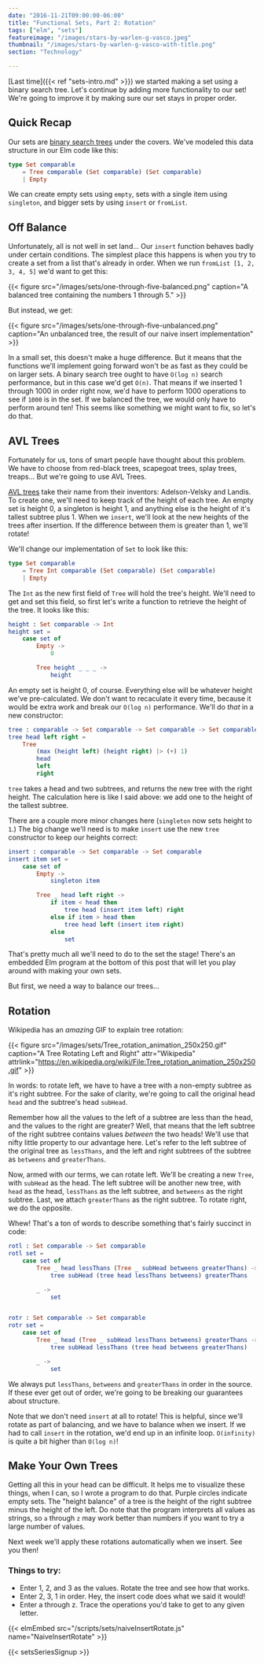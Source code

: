 ```yaml
---
date: "2016-11-21T09:00:00-06:00"
title: "Functional Sets, Part 2: Rotation"
tags: ["elm", "sets"]
featureimage: "/images/stars-by-warlen-g-vasco.jpeg"
thumbnail: "/images/stars-by-warlen-g-vasco-with-title.png"
section: "Technology"

---
```


[Last time]({{< ref "sets-intro.md" >}}) we started making a set using a binary search tree.
Let's continue by adding more functionality to our set!
We're going to improve it by making sure our set stays in proper order.

<!--more-->

## Quick Recap

Our sets are [binary search trees](https://en.wikipedia.org/wiki/Binary_search_tree) under the covers.
We've modeled this data structure in our Elm code like this:

```elm
type Set comparable
    = Tree comparable (Set comparable) (Set comparable)
    | Empty
```

We can create empty sets using `empty`, sets with a single item using `singleton`, and bigger sets by using `insert` or `fromList`.

## Off Balance

Unfortunately, all is not well in set land&hellip;
Our `insert` function behaves badly under certain conditions.
The simplest place this happens is when you try to create a set from a list that's already in order.
When we run `fromList [1, 2, 3, 4, 5]` we'd want to get this:

{{< figure src="/images/sets/one-through-five-balanced.png"
           caption="A balanced tree containing the numbers 1 through 5." >}}

But instead, we get:

{{< figure src="/images/sets/one-through-five-unbalanced.png"
           caption="An unbalanced tree, the result of our naive insert implementation" >}}

In a small set, this doesn't make a huge difference.
But it means that the functions we'll implement going forward won't be as fast as they could be on larger sets.
A binary search tree ought to have `O(log n)` search performance, but in this case we'd get `O(n)`.
That means if we inserted 1 through 1000 in order right now, we'd have to perform 1000 operations to see if `1000` is in the set.
If we balanced the tree, we would only have to perform around ten!
This seems like something we might want to fix, so let's do that.

## AVL Trees

Fortunately for us, tons of smart people have thought about this problem.
We have to choose from red-black trees, scapegoat trees, splay trees, treaps&hellip;
But we're going to use AVL Trees.

[AVL trees](https://en.wikipedia.org/wiki/AVL_tree) take their name from their inventors: Adelson-Velsky and Landis.
To create one, we'll need to keep track of the height of each tree.
An empty set is height 0, a singleton is height 1, and anything else is the height of it's tallest subtree plus 1.
When we `insert`, we'll look at the new heights of the trees after insertion.
If the difference between them is greater than 1, we'll rotate!

We'll change our implementation of `Set` to look like this:

```elm
type Set comparable
    = Tree Int comparable (Set comparable) (Set comparable)
    | Empty
```

The `Int` as the new first field of `Tree` will hold the tree's height.
We'll need to get and set this field, so first let's write a function to retrieve the height of the tree.
It looks like this:

```elm
height : Set comparable -> Int
height set =
    case set of
        Empty ->
            0

        Tree height _ _ _ ->
            height
```

An empty set is height 0, of course.
Everything else will be whatever height we've pre-calculated.
We don't want to recaculate it every time, because it would be extra work and break our `O(log n)` performance.
We'll do *that* in a new constructor:

```elm
tree : comparable -> Set comparable -> Set comparable -> Set comparable
tree head left right =
    Tree
        (max (height left) (height right) |> (+) 1)
        head
        left
        right
```

`tree` takes a head and two subtrees, and returns the new tree with the right height.
The calculation here is like I said above: we add one to the height of the tallest subtree.

There are a couple more minor changes here (`singleton` now sets height to `1`.)
The big change we'll need is to make `insert` use the new `tree` constructor to keep our heights correct:

```elm
insert : comparable -> Set comparable -> Set comparable
insert item set =
    case set of
        Empty ->
            singleton item

        Tree _ head left right ->
            if item < head then
                tree head (insert item left) right
            else if item > head then
                tree head left (insert item right)
            else
                set
```

That's pretty much all we'll need to do to the set the stage!
There's an embedded Elm program at the bottom of this post that will let you play around with making your own sets.

But first, we need a way to balance our trees&hellip;

## Rotation

Wikipedia has an *amazing* GIF to explain tree rotation:

{{< figure src="/images/sets/Tree_rotation_animation_250x250.gif"
           caption="A Tree Rotating Left and Right"
           attr="Wikipedia"
           attrlink="https://en.wikipedia.org/wiki/File:Tree_rotation_animation_250x250.gif" >}}

In words: to rotate left, we have to have a tree with a non-empty subtree as it's right subtree.
For the sake of clarity, we're going to call the original head `head` and the subtree's head `subHead`.

Remember how all the values to the left of a subtree are less than the head, and the values to the right are greater?
Well, that means that the left subtree of the right subtree contains values *between* the two heads!
We'll use that nifty little property to our advantage here.
Let's refer to the left subtree of the original tree as `lessThans`, and the left and right subtrees of the subtree as `betweens` and `greaterThans`.

Now, armed with our terms, we can rotate left.
We'll be creating a new `Tree`, with `subHead` as the head.
The left subtree will be another new tree, with `head` as the head, `lessThans` as the left subtree, and `betweens` as the right subtree.
Last, we attach `greaterThans` as the right subtree.
To rotate right, we do the opposite.

Whew!
That's a ton of words to describe something that's fairly succinct in code:

```elm
rotl : Set comparable -> Set comparable
rotl set =
    case set of
        Tree _ head lessThans (Tree _ subHead betweens greaterThans) ->
            tree subHead (tree head lessThans betweens) greaterThans

        _ ->
            set


rotr : Set comparable -> Set comparable
rotr set =
    case set of
        Tree _ head (Tree _ subHead lessThans betweens) greaterThans ->
            tree subHead lessThans (tree head betweens greaterThans)

        _ ->
            set
```

We always put `lessThans`, `betweens` and `greaterThans` in order in the source.
If these ever get out of order, we're going to be breaking our guarantees about structure.

Note that we don't need `insert` at all to rotate!
This is helpful, since we'll rotate as part of balancing, and we have to balance when we insert.
If we had to call `insert` in the rotation, we'd end up in an infinite loop.
`O(infinity)` is quite a bit higher than `O(log n)`!

## Make Your Own Trees

Getting all this in your head can be difficult.
It helps me to visualize these things, when I can, so I wrote a program to do that.
Purple circles indicate empty sets.
The "height balance" of a tree is the height of the right subtree minus the height of the left.
Do note that the program interprets all values as strings, so `a` through `z` may work better than numbers if you want to try a large number of values.

Next week we'll apply these rotations automatically when we insert.
See you then!

### Things to try:

- Enter 1, 2, and 3 as the values.
  Rotate the tree and see how that works.
- Enter 2, 3, 1 in order.
  Hey, the insert code does what we said it would!
- Enter a through z.
  Trace the operations you'd take to get to any given letter.

{{< elmEmbed src="/scripts/sets/naiveInsertRotate.js" name="NaiveInsertRotate" >}}

{{< setsSeriesSignup >}}
